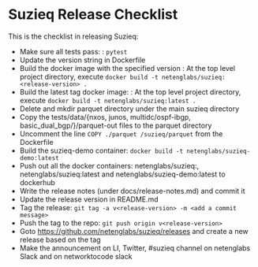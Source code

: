 # Suzieq Release Checklist

This is the checklist in releasing Suzieq:

- Make sure all tests pass:
  : ```pytest```
- Update the version string in Dockerfile
- Build the docker image with the specified version
  : At the top level project directory, execute ```docker build -t netenglabs/suzieq:<release-version> .```
- Build the latest tag docker image:
  : At the top level project directory, execute ```docker build -t netenglabs/suzieq:latest .```
- Delete and mkdir parquet directory under the main suzieq directory
- Copy the tests/data/{nxos, junos, multidc/ospf-ibgp, basic_dual_bgp/}/parquet-out files to the parquet directory
- Uncomment the line ```COPY ./parquet /suzieq/parquet``` from the Dockerfile
- Build the suzieq-demo container: ```docker build -t netenglabs/suzieq-demo:latest```
- Push out all the docker containers: netenglabs/suzieq:<release-version>, netenglabs/suzieq:latest and netenglabs/suzieq-demo:latest to dockerhub
- Write the release notes (under docs/release-notes.md) and commit it
- Update the release version in README.md
- Tag the release: ```git tag -a v<release-version> -m <add a commit message>```
- Push the tag to the repo: ```git push origin v<release-version>```
- Goto https://github.com/netenglabs/suzieq/releases and create a new release based on the tag
- Make the announcement on LI, Twitter, #suzieq channel on netenglabs Slack and on networktocode slack

